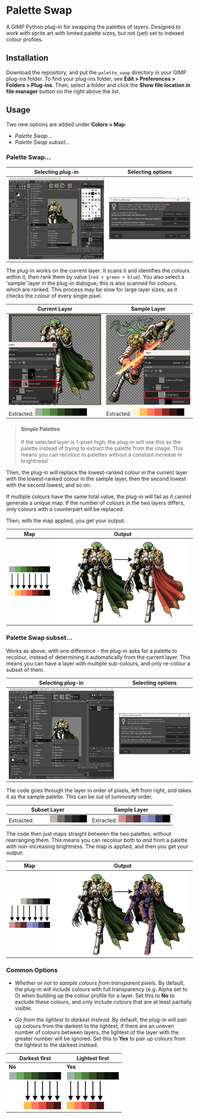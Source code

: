 # Palette Swap

A GIMP Python plug-in for swapping the palettes of layers. Designed to work with sprite art with limited palette sizes, but not (yet) set to indexed colour profiles.

## Installation

Download the repository, and put the `palette_swap` directory in your GIMP plug-ins folder.
To find your plug-ins folder, see **Edit > Preferences > Folders > Plug-ins**. Then, select a folder and click the **Show file location in file manager** button on the right above the list.

## Usage

Two new options are added under **Colors > Map**:
* *Palette Swap...*
* *Palette Swap subset...*

### Palette Swap...

| Selecting plug-in | Selecting options |
| --- | --- |
| ![Selecting Palette Swap...](img/process-1a.png) | ![Selecting options](img/process-1b.png) |

The plug-in works on the current layer. It scans it and identifies the colours within it, then rank them by value (`red + green + blue`). You also select a 'sample' layer in the plug-in dialogue; this is also scanned for colours, which are ranked. This process may be slow for large layer sizes, as it checks the colour of every single pixel.

| Current Layer | Sample Layer |
| --- | --- |
| ![Current layer](img/layer-green.png) | ![Sample layer](img/layer-orange.png) |
| Extracted: ![Palette mapping of current layer](img/palette-green.png) | Extracted: ![Palette mapping of sample layer](img/palette-orange.png) |

> #### Simple Palettes
> If the selected layer is 1-pixel-high, the plug-in will use this as the palette
> instead of trying to extract the palette from the image. This means you can recolour
> to palettes without a constant increase in brightness!

Then, the plug-in will replace the lowest-ranked colour in the current layer with the lowest-ranked colour in the sample layer, then the second lowest with the second lowest, and so on.

If multiple colours have the same total value, the plug-in will fail as it cannot generate a unique map. If the number of colours in the two layers differs, only colours with a counterpart will be replaced. 

Then, with the map applied, you get your output:

| Map | Output |
| --- | --- |
| ![Palette mapping](img/palette-arrows.png) | ![Palette swapped](img/palette-swapped.png) |


### Palette Swap subset...

Works as above, with one difference - the plug-in asks for a palette to recolour, 
instead of determining it automatically from the current layer. This means you can have a layer with multiple sub-colours, and only re-colour a subset of them.

| Selecting plug-in | Selecting options |
| --- | --- |
| ![Selecting Palette Swap subset...](img/process-2a.png) | ![Selecting subset options](img/process-2b.png) |

The code goes through the layer in order of pixels, left from right, and takes it as the sample palette. This can be out of luminosity order.

| Subset Layer | Sample Layer | 
| --- | --- |
| Extracted: ![Subset layer](img/palette-silver.png) | Extracted: ![Sample layer](img/palette-redblue.png) |

The code then just maps straight between the two palettes, without rearranging them. This means you can recolour both to *and* from a palette with non-increasing brightness. The map is applied, and then you get your output:

| Map | Output |
| --- | --- |
| ![Palette mapping](img/palette-arrows-2.png) | ![Palette swapped](img/palette-swapped-2.png) |

### Common Options

* *Whether or not to sample colours from transparent pixels.*
By default, the plug-in will include colours with full transparency (e.g. Alpha set to 0) when building up the colour profile for a layer. Set this to **No** to exclude these colours, and only include colours that are at least partially visible.

* *Go from the lightest to darkest instead.*
By default, the plug-in will pair up colours from the darkest to the lightest; if there are an uneven number of colours between layers, the lightest of the layer with the greater number will be ignored. Set this to **Yes** to pair up colours from the lightest to the darkest instead.

| Darkest first | Lightest first |
| --- | --- |
| **No** | **Yes** |
| ![Default mapping](img/palette-darktolight-arrows.png) | ![Lightest first](img/palette-lighttodark-arrows.png) |
